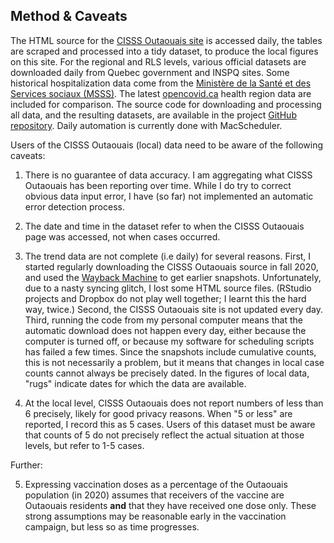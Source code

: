 ## Method & Caveats

The HTML source for the [CISSS Outaouais site](https://cisss-outaouais.gouv.qc.ca/language/en/covid19-en/) is accessed daily, the tables are scraped and processed into a tidy dataset, to produce the local figures on this site. For the regional and RLS levels, various official datasets are downloaded daily from Quebec government and INSPQ sites. Some historical hospitalization data come from the [Ministère de la Santé et des Services sociaux (MSSS)](https://www.donneesquebec.ca/recherche/dataset/covid-19-portrait-quotidien-des-hospitalisations). The latest [opencovid.ca](https://opencovid.ca/) health region data are included for comparison. The source code for downloading and processing all data, and the resulting datasets, are available in the project [GitHub repository](https://github.com/timothoms/covid19Outaouais). Daily automation is currently done with MacScheduler.

Users of the CISSS Outaouais (local) data need to be aware of the following caveats:

1. There is no guarantee of data accuracy. I am aggregating what CISSS Outaouais has been reporting over time. While I do try to correct obvious data input error, I have (so far) not implemented an automatic error detection process.

2. The date and time in the dataset refer to when the CISSS Outaouais page was accessed, not when cases occurred.

3. The trend data are not complete (i.e daily) for several reasons. First, I started regularly downloading the CISSS Outaouais source in fall 2020, and used the [Wayback Machine](https://archive.org/web/) to get earlier snapshots. Unfortunately, due to a nasty syncing glitch, I lost some HTML source files. (RStudio projects and Dropbox do not play well together; I learnt this the hard way, twice.) Second, the CISSS Outaouais site is not updated every day. Third, running the code from my personal computer means that the automatic download does not happen every day, either because the computer is turned off, or because my software for scheduling scripts has failed a few times. Since the snapshots include cumulative counts, this is not necessarily a problem, but it means that changes in local case counts cannot always be precisely dated. In the figures of local data, "rugs" indicate dates for which the data are available.

<!-- 5. Over time, CISSS Outaouais has made changes to what it reports and how it labels indicators. While I fix some inconsistencies in labels, I do not reconcile closely related indicators. The figures show how reporting by CISSS Outaouais has changed (i.e when certain indicator are, or are not, reported). -->

<!-- 6. At the municipal and RLS levels,  -->
4. At the local level, CISSS Outaouais does not report numbers of less than 6 precisely, likely for good privacy reasons. When "5 or less" are reported, I record this as 5 cases. Users of this dataset must be aware that counts of 5 do not precisely reflect the actual situation at those levels, but refer to 1-5 cases.

Further: 

5. Expressing vaccination doses as a percentage of the Outaouais population (in 2020) assumes that receivers of the vaccine are Outaouais residents **and** that they have received one dose only. These strong assumptions may be reasonable early in the vaccination campaign, but less so as time progresses.
